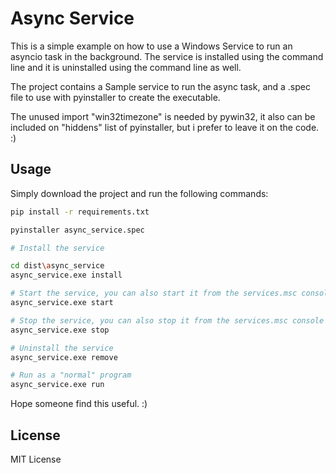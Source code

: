 Async Service
=============

This is a simple example on how to use a Windows Service to run an asyncio task in the background. The service is installed using the command line and it is uninstalled using the command line as well.

The project contains a Sample service to run the async task, and a .spec file to use with pyinstaller to create the executable.

The unused import "win32timezone" is needed by pywin32, it also can be included on "hiddens" list of pyinstaller, but i prefer to leave it on the code. :)

## Usage

Simply download the project and run the following commands:

```bash
pip install -r requirements.txt

pyinstaller async_service.spec

# Install the service

cd dist\async_service
async_service.exe install

# Start the service, you can also start it from the services.msc console
async_service.exe start

# Stop the service, you can also stop it from the services.msc console
async_service.exe stop

# Uninstall the service
async_service.exe remove

# Run as a "normal" program
async_service.exe run
```

Hope someone find this useful. :)

## License

MIT License

